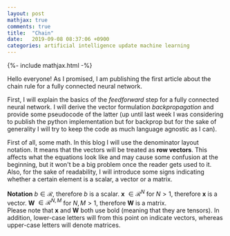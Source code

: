 ```yaml
---
layout: post
mathjax: true
comments: true
title:  "Chain"
date:   2019-09-08 08:37:06 +0900
categories: artificial intelligence update machine learning
---
```

{%- include mathjax.html -%}

Hello everyone! As I promised, I am publishing the first article about the chain rule for a fully connected neural network.

First, I will explain the basics of the *feedforward* step for a fully connected neural network. I will derive the vector formulation *backpropagation* and provide some pseudocode of the latter (up until last week I was considering to publish the python implementation but for backprop but for the sake of generality I will try to keep the code as much language agnostic as I can).  

First of all, some math. In this blog I will use the denominator layout notation. It means that the vectors will be treated as **row vectors**. This affects what the equations look like and may cause some confusion at the beginning, but it won't be a big problem once the reader gets used to it.  
Also, for the sake of readability, I will introduce some signs indicating whether a certain element is a scalar, a vector or a matrix.  

**Notation**
$b \in \mathcal{R}$, therefore $b$ is a scalar.
**x** $\in \mathcal{R}^N$ for $N>1$, therefore **x** is a vector.
**W** $\in \mathcal{R}^{N,M}$ for $N,M>1$, therefore **W** is a matrix.  
Please note that **x** and **W** both use bold (meaning that they are tensors). In addition, lower-case letters will from this point on indicate vectors, whereas upper-case letters will denote matrices.
